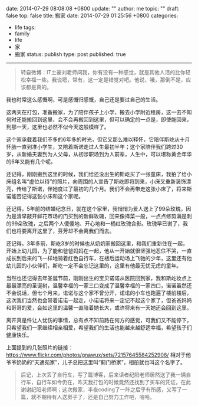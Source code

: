 date: 2014-07-29 08:08:08 +0800
update: ""
author: me
topic: ""
draft: false
top: false
title: 搬家
date: 2014-07-29 01:25:56 +0800
categories:
- life
tags:
- family
- life
- 家
- 搬家
status: publish
type: post
published: true
---
<blockquote>

<p class="p1">转自微博：IT土豪刘老师问我，你有没有一种感觉，就是其他人活的比你轻松幸福一些。我说嗯，常有，这一定是错觉对吧。他说，哦，那倒不是，应该都是真的。</p>

</blockquote>

<p class="p3">我也时常这么感慨啊，可是感慨归感慨，自己还是要过自己的生活。</p>

<p class="p3">这两天在打包，准备搬家，为了陪伴孩子上小学，搬去小学附近租房，这一去不知何时还能搬回到这里、会不会再搬回到这里，但可以确定的一点是，即使能回来，到那一天，这里也必然不似今天这般模样了。</p>

<p class="p3">这个家承载着我们不多的6年多的时光，但它又那么难以释怀，它陪伴斯屹从十月怀胎一直到准小学生，又陪着斯诺走过人生最初半年；这个家陪伴我们跨过30岁，从新婚夫妻到为人父母，从初涉职场到为人前辈，人生中，可以堪称黄金年华的6年又能有几个呢。</p>

<p class="p3">还记得，刚刚搬到这里的时候，我们给还没出生的斯屹买了一张童床，我拍了给小床组名叫“虚位以待”的照片，向周围的人宣告了斯屹即将到来，小床又重新装饰漂亮，传给了斯诺，伴她度过了最初的几个月。我们不会再带走这张小床了，将来斯诺能否记得这张小床和这个家呢。</p>

<p class="p3">还记得，5年前的结婚纪念日，就在这个家里，我悄悄为爱人送上了99朵玫瑰，因为是清早敲开鲜花市场的门买到的新鲜玫瑰，回来像择菜一般，一点点修剪满是刺的99朵玫瑰，之后两个人傻傻地、开心地和一桶红玫瑰合影。玫瑰早已谢了，我们也将要离开这里了，芬芳却不会离我们而去。</p>

<p class="p3">还记得，3年多前，斯屹3岁的时候也从奶奶家搬回这里，和我们重新住在一起，开始上幼儿园，为了能和爸爸妈妈在一起，他从一开始就很坚强地忍住不哭，一直成长到后来的飞一样地骑着红色自行车，在楼后运动场上飞驰的少年，这里还有他幼儿园的小伙伴们，斯屹一定不会忘记这里的，这里有他最无忧无虑的童年。</p>

<p class="p3">当然也还记得去年圣诞节前，刚刚出生的宝贝诺诺从医院回到家，我和斯屹妆点上最最漂亮的圣诞树，温馨幸福的一家三口变成了温馨幸福的一家四口，诺诺虽然还不会说话，但七个月来，诺诺与这个家不曾分开，诺诺的小车也跑遍了楼前楼后，这次我们当然也会带着诺诺一起走，小诺诺将来一定记不起这个家了，但爸爸妈妈和哥哥的爱，会如这里的温馨一直陪着她长大，或许将来有一天她还会回到这里。</p>

<p class="p3">离开真是件让人忧伤的事情，总有点不知前路在何方的感觉，可我们又不能停下，只希望我们一家继续相亲相爱，希望我们的生活也能越来越舒适幸福，希望孩子们健康快乐。</p>

<p class="p3">上面提到的几张照片的链接：<a title="相册：蓟门桥家" href="https://www.flickr.com/photos/gnawux/sets/72157645584252908/">https://www.flickr.com/photos/gnawux/sets/72157645584252908/</a> 相对于他爷爷奶奶的“天通苑家”，儿子总把这里叫“蓟门桥家”，相册就也叫这个名字了。</p>

<blockquote>

<p class="p2">后记，上次丢了自行车，写了篇博客，后来读者纪阳老师居然送了我一辆自行车，自行车如今仍在，昨天我打包的时候竟然还找到了买车的凭证，在此谢谢纪阳老师啊；这次搬家，半夜coding了一阵之后乎有所感，又写了一篇，就不期待有人送房子了，还是自己努力工作吧，哈哈。</p>

</blockquote>
